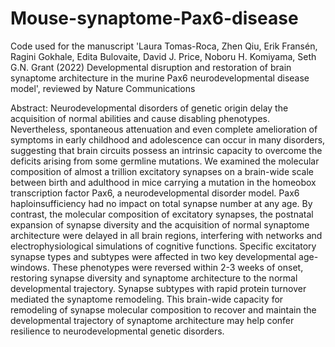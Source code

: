 # Mouse-synaptome-Pax6-disease

Code used for the manuscript 'Laura Tomas-Roca, Zhen Qiu, Erik Fransén, Ragini Gokhale, Edita Bulovaite, David J. Price, Noboru H. Komiyama, Seth G.N. Grant (2022) Developmental disruption and restoration of brain synaptome architecture in the murine Pax6 neurodevelopmental disease model', reviewed by Nature Communications

Abstract: Neurodevelopmental disorders of genetic origin delay the acquisition of normal abilities and cause disabling phenotypes. Nevertheless, spontaneous attenuation and even complete amelioration of symptoms in early childhood and adolescence can occur in many disorders, suggesting that brain circuits possess an intrinsic capacity to overcome the deficits arising from some germline mutations. We examined the molecular composition of almost a trillion excitatory synapses on a brain-wide scale between birth and adulthood in mice carrying a mutation in the homeobox transcription factor Pax6, a neurodevelopmental disorder model. Pax6 haploinsufficiency had no impact on total synapse number at any age. By contrast, the molecular composition of excitatory synapses, the postnatal expansion of synapse diversity and the acquisition of normal synaptome architecture were delayed in all brain regions, interfering with networks and electrophysiological simulations of cognitive functions. Specific excitatory synapse types and subtypes were affected in two key developmental age-windows. These phenotypes were reversed within 2-3 weeks of onset, restoring synapse diversity and synaptome architecture to the normal developmental trajectory. Synapse subtypes with rapid protein turnover mediated the synaptome remodeling. This brain-wide capacity for remodeling of synapse molecular composition to recover and maintain the developmental trajectory of synaptome architecture may help confer resilience to neurodevelopmental genetic disorders.
